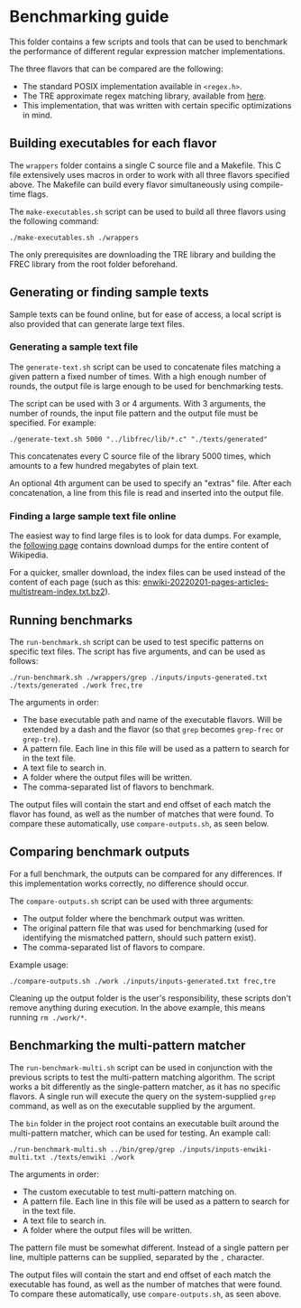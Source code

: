 # Benchmarking guide

This folder contains a few scripts and tools that can be used to benchmark the
performance of different regular expression matcher implementations.

The three flavors that can be compared are the following:

- The standard POSIX implementation available in `<regex.h>`.
- The TRE approximate regex matching library, available from
  [here](https://laurikari.net/tre/).
- This implementation, that was written with certain specific
  optimizations in mind.

## Building executables for each flavor

The `wrappers` folder contains a single C source file and a Makefile.
This C file extensively uses macros in order to work with all three flavors
specified above. The Makefile can build every flavor simultaneously using 
compile-time flags.

The `make-executables.sh` script can be used to build all three flavors using
the following command:

    ./make-executables.sh ./wrappers

The only prerequisites are downloading the TRE library and building the FREC
library from the root folder beforehand.

## Generating or finding sample texts

Sample texts can be found online, but for ease of access, a local script is
also provided that can generate large text files.

### Generating a sample text file

The `generate-text.sh` script can be used to concatenate files matching a given
pattern a fixed number of times. With a high enough number of rounds, the output
file is large enough to be used for benchmarking tests.

The script can be used with 3 or 4 arguments. With 3 arguments, the number of
rounds, the input file pattern and the output file must be specified.
For example:

    ./generate-text.sh 5000 "../libfrec/lib/*.c" "./texts/generated"

This concatenates every C source file of the library 5000 times, which amounts
to a few hundred megabytes of plain text.

An optional 4th argument can be used to specify an "extras" file. After each
concatenation, a line from this file is read and inserted into the output file.

### Finding a large sample text file online

The easiest way to find large files is to look for data dumps. For example, the
[following page](https://dumps.wikimedia.org/enwiki/) contains download dumps
for the entire content of Wikipedia.

For a quicker, smaller download, the index files can be used instead of the
content of each page (such as this:
[enwiki-20220201-pages-articles-multistream-index.txt.bz2](https://dumps.wikimedia.org/enwiki/20220201/enwiki-20220201-pages-articles-multistream-index.txt.bz2)).

## Running benchmarks

The `run-benchmark.sh` script can be used to test specific patterns on specific
text files. The script has five arguments, and can be used as follows:

    ./run-benchmark.sh ./wrappers/grep ./inputs/inputs-generated.txt ./texts/generated ./work frec,tre

The arguments in order:

- The base executable path and name of the executable flavors. Will be extended
  by a dash and the flavor (so that `grep` becomes `grep-frec` or `grep-tre`).
- A pattern file. Each line in this file will be used as a pattern to search for
  in the text file.
- A text file to search in.
- A folder where the output files will be written.
- The comma-separated list of flavors to benchmark.

The output files will contain the start and end offset of each match the flavor
has found, as well as the number of matches that were found.
To compare these automatically, use `compare-outputs.sh`, as seen below.

## Comparing benchmark outputs

For a full benchmark, the outputs can be compared for any differences. If this
implementation works correctly, no difference should occur.

The `compare-outputs.sh` script can be used with three arguments:
- The output folder where the benchmark output was written.
- The original pattern file that was used for benchmarking
  (used for identifying the mismatched pattern, should such pattern exist).
- The comma-separated list of flavors to compare.

Example usage:

    ./compare-outputs.sh ./work ./inputs/inputs-generated.txt frec,tre

Cleaning up the output folder is the user's responsibility, these scripts don't
remove anything during execution. In the above example, this means running
`rm ./work/*`.

## Benchmarking the multi-pattern matcher

The `run-benchmark-multi.sh` script can be used in conjunction with the previous scripts to test the multi-pattern matching algorithm. The script works a bit differently as the single-pattern matcher, as it has no specific flavors. A single run will execute the query on the system-supplied `grep` command, as well as on the executable supplied by the argument.

The `bin` folder in the project root contains an executable built around the multi-pattern matcher, which can be used for testing. An example call:

    ./run-benchmark-multi.sh ../bin/grep/grep ./inputs/inputs-enwiki-multi.txt ./texts/enwiki ./work

The arguments in order:

- The custom executable to test multi-pattern matching on.
- A pattern file. Each line in this file will be used as a pattern to search for
  in the text file.
- A text file to search in.
- A folder where the output files will be written.

The pattern file must be somewhat different. Instead of a single pattern per line, multiple patterns can be supplied, separated by the `,` character.

The output files will contain the start and end offset of each match the executable has found, as well as the number of matches that were found.
To compare these automatically, use `compare-outputs.sh`, as seen above.

